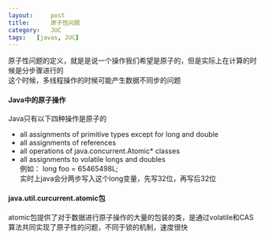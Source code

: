 ```yaml
---
layout:     post
title:      原子性问题
category:   JUC
tags:   [javas, JUC]
---
```

原子性问题的定义，就是是说一个操作我们希望是原子的，但是实际上在计算的时候是分步骤进行的  
这个时候，多线程操作的时候可能产生数据不同步的问题

#### Java中的原子操作
Java只有以下四种操作是原子的  
- all assignments of primitive types except for long and double
- all assignments of references
- all operations of java.concurrent.Atomic* classes
- all assignments to volatile longs and doubles  
例如：
long foo = 65465498L;  
实时上java会分两步写入这个long变量，先写32位，再写后32位

#### java.util.curcurrent.atomic包
atomic包提供了对于数据进行原子操作的大量的包装的类，是通过volatile和CAS算法共同实现了原子性的问题，不同于锁的机制，速度很快  
